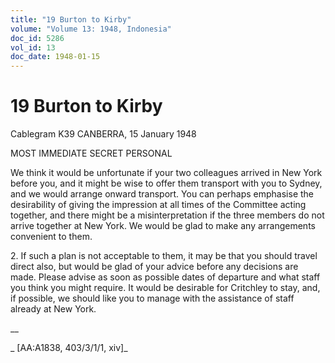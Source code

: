 ```yaml
---
title: "19 Burton to Kirby"
volume: "Volume 13: 1948, Indonesia"
doc_id: 5286
vol_id: 13
doc_date: 1948-01-15
---
```


# 19 Burton to Kirby

Cablegram K39 CANBERRA, 15 January 1948

MOST IMMEDIATE SECRET PERSONAL

We think it would be unfortunate if your two colleagues arrived in New York before you, and it might be wise to offer them transport with you to Sydney, and we would arrange onward transport. You can perhaps emphasise the desirability of giving the impression at all times of the Committee acting together, and there might be a misinterpretation if the three members do not arrive together at New York. We would be glad to make any arrangements convenient to them.

2\. If such a plan is not acceptable to them, it may be that you should travel direct also, but would be glad of your advice before any decisions are made. Please advise as soon as possible dates of departure and what staff you think you might require. It would be desirable for Critchley to stay, and, if possible, we should like you to manage with the assistance of staff already at New York.

__

_ [AA:A1838, 403/3/1/1, xiv]_
